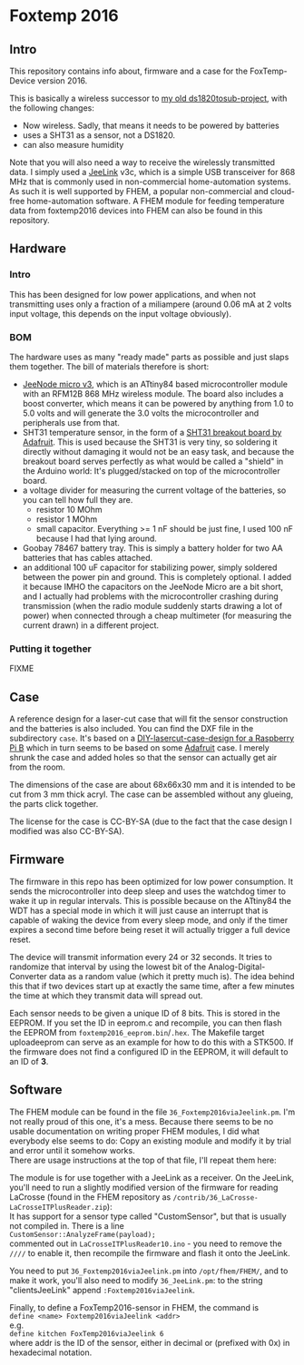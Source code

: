 # Foxtemp 2016

## Intro

This repository contains info about, firmware and a case for the
FoxTemp-Device version 2016.

This is basically a wireless successor to
[my old ds1820tosub-project](https://www.poempelfox.de/ds1820tousb/), with
the following changes:
- Now wireless. Sadly, that means it needs to be powered by batteries
- uses a SHT31 as a sensor, not a DS1820.
- can also measure humidity

Note that you will also need a way to receive the wirelessly transmitted
data. I simply used a [JeeLink](http://jeelabs.net/projects/hardware/wiki/JeeLink) v3c,
which is a simple USB transceiver for 868 MHz that is commonly used in
non-commercial home-automation systems. As such it is well supported by
FHEM, a popular non-commercial and cloud-free home-automation software.
A FHEM module for feeding temperature data from foxtemp2016 devices into
FHEM can also be found in this repository.

## Hardware

### Intro

This has been designed for low power applications, and when not transmitting
uses only a fraction of a miliampere (around 0.06 mA at 2 volts input voltage,
this depends on the input voltage obviously).

### BOM

The hardware uses as many "ready made" parts as possible and just slaps them
together. The bill of materials therefore is short:

* [JeeNode micro v3](http://jeelabs.org/jm3), which is
  an ATtiny84 based microcontroller module with an RFM12B 868 MHz wireless module.
  The board also includes a boost converter, which means it can be powered by
  anything from 1.0 to 5.0 volts and will generate the 3.0 volts the
  microcontroller and peripherals use from that.
* SHT31 temperature sensor, in the form of a
  [SHT31 breakout board by Adafruit](https://www.adafruit.com/product/2857).
  This is used because the SHT31 is very tiny, so soldering it directly
  without damaging it would not be an easy task, and because the breakout
  board serves perfectly as what would be called a "shield" in the Arduino
  world: It's plugged/stacked on top of the microcontroller board.
* a voltage divider for measuring the current voltage of the batteries, so you
  can tell how full they are.
  * resistor 10 MOhm
  * resistor 1 MOhm
  * small capacitor. Everything >= 1 nF should be just fine, I used 100 nF
     because I had that lying around.
* Goobay 78467 battery tray. This is simply a battery holder for two
  AA batteries that has cables attached.
* an additional 100 uF capacitor for stabilizing power, simply soldered
  between the power pin and ground. This is completely
  optional. I added it because IMHO the capacitors on the JeeNode Micro
  are a bit short, and I actually had problems with the microcontroller
  crashing during transmission (when the radio module suddenly starts drawing
  a lot of power) when connected through a cheap multimeter (for measuring the
  current drawn) in a different project.

### Putting it together

FIXME

## Case

A reference design for a laser-cut case that will fit the sensor construction
and the batteries is also included. You can find the DXF file in the subdirectory
`case`. It's based on a
[DIY-lasercut-case-design for a Raspberry Pi B](https://github.com/diy-electronics/raspberrypi-b-plus-case/)
which in turn seems to be based on some [Adafruit](http://www.adafruit.com)
case. I merely shrunk the case and added holes so that the sensor can actually get
air from the room.

The dimensions of the case are about 68x66x30 mm and it is intended to be
cut from 3 mm thick acryl. The case can be assembled without any glueing,
the parts click together.

The license for the case is CC-BY-SA (due to the fact that the case
design I modified was also CC-BY-SA).

## Firmware

The firmware in this repo has been optimized for low power consumption.
It sends the microcontroller into deep sleep and uses the watchdog timer
to wake it up in regular intervals. This is possible because on the
ATtiny84 the WDT has a special mode in which it will just cause an
interrupt that is capable of waking the device from every sleep mode,
and only if the timer expires a second time before being reset it
will actually trigger a full device reset.

The device will transmit information every 24 or 32 seconds. It tries
to randomize that interval by using the lowest bit of the
Analog-Digital-Converter data as a random value (which it pretty much
is). The idea behind this that if two devices start up at exactly the
same time, after a few minutes the time at which they transmit data
will spread out.

Each sensor needs to be given a unique ID of 8 bits. This is stored
in the EEPROM. If you set the ID in eeprom.c and recompile, you can
then flash the EEPROM from `foxtemp2016_eeprom.bin`/`.hex`. The
Makefile target uploadeeprom can serve as an example for how to do
this with a STK500. If the firmware does not find a configured ID
in the EEPROM, it will default to an ID of **3**.

## Software

The FHEM module can be found in the file `36_Foxtemp2016viaJeelink.pm`.
I'm not really proud of this one, it's a mess. Because there seems
to be no usable documentation on writing proper FHEM modules, I did
what everybody else seems to do: Copy an existing module and modify
it by trial and error until it somehow works.  
There are usage instructions at the top of that file, I'll repeat
them here:

The module is for use together with a JeeLink as a receiver.
On the JeeLink, you'll need to run a slightly modified version of the firmware
for reading LaCrosse (found in the FHEM repository as
`/contrib/36_LaCrosse-LaCrosseITPlusReader.zip`):  
It has support for a sensor type called "CustomSensor", but that is usually
not compiled in. There is a line  
   `CustomSensor::AnalyzeFrame(payload);`  
commented out in `LaCrosseITPlusReader10.ino` -
you need to remove the `////` to enable it, then recompile the firmware
and flash it onto the JeeLink.

You need to put `36_Foxtemp2016viaJeelink.pm` into `/opt/fhem/FHEM/`,
and to make it work, you'll also need to modify `36_JeeLink.pm`:
to the string "clientsJeeLink" append `:Foxtemp2016viaJeelink`.

Finally, to define a FoxTemp2016-sensor in FHEM, the command is  
  `define <name> Foxtemp2016viaJeelink <addr>`  
e.g.  
  `define kitchen FoxTemp2016viaJeelink 6`  
where addr is the ID of the sensor, either in decimal or
(prefixed with 0x) in hexadecimal notation.

